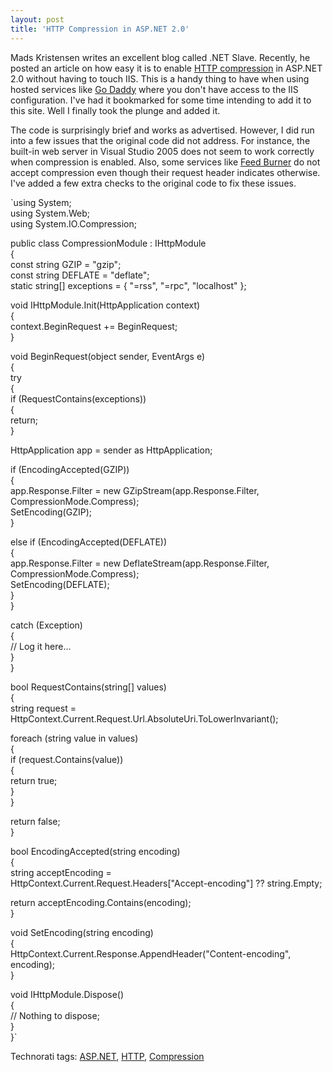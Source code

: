 ```yaml
---
layout: post
title: 'HTTP Compression in ASP.NET 2.0'
---
```

Mads Kristensen writes an excellent blog called .NET Slave. Recently, he posted an article on how easy it is to enable [HTTP compression](http://www.madskristensen.dk/blog/PermaLink,guid,60533e14-789d-41a1-92d2-43efddce7d8e.aspx) in ASP.NET 2.0 without having to touch IIS. This is a handy thing to have when using hosted services like [Go Daddy](http://godaddy.com) where you don't have access to the IIS configuration. I've had it bookmarked for some time intending to add it to this site. Well I finally took the plunge and added it.

The code is surprisingly brief and works as advertised. However, I did run into a few issues that the original code did not address. For instance, the built-in web server in Visual Studio 2005 does not seem to work correctly when compression is enabled. Also, some services like [Feed Burner](http://ww.feedburner.com) do not accept compression even though their request header indicates otherwise. I've added a few extra checks to the original code to fix these issues.

`using System;  
using System.Web;  
using System.IO.Compression;  
  
public class CompressionModule : IHttpModule  
{  
const string GZIP = "gzip";  
const string DEFLATE = "deflate";  
static string[] exceptions = { "=rss", "=rpc", "localhost" };  
  
void IHttpModule.Init(HttpApplication context)  
{  
context.BeginRequest += BeginRequest;  
}  
  
void BeginRequest(object sender, EventArgs e)  
{  
try  
{  
if (RequestContains(exceptions))  
{  
return;  
}  
  
HttpApplication app = sender as HttpApplication;  
  
if (EncodingAccepted(GZIP))  
{  
app.Response.Filter = new GZipStream(app.Response.Filter, CompressionMode.Compress);  
SetEncoding(GZIP);  
}  
  
else if (EncodingAccepted(DEFLATE))  
{  
app.Response.Filter = new DeflateStream(app.Response.Filter, CompressionMode.Compress);  
SetEncoding(DEFLATE);  
}  
}  
  
catch (Exception)  
{  
// Log it here...  
}  
}  
  
bool RequestContains(string[] values)  
{  
string request = HttpContext.Current.Request.Url.AbsoluteUri.ToLowerInvariant();  
  
foreach (string value in values)  
{  
if (request.Contains(value))  
{  
return true;  
}  
}  
  
return false;  
}  
  
bool EncodingAccepted(string encoding)  
{  
string acceptEncoding =   
HttpContext.Current.Request.Headers["Accept-encoding"] ?? string.Empty;  
  
return acceptEncoding.Contains(encoding);  
}  
  
void SetEncoding(string encoding)  
{  
HttpContext.Current.Response.AppendHeader("Content-encoding", encoding);  
}  
  
void IHttpModule.Dispose()  
{  
// Nothing to dispose;   
}  
}`

Technorati tags: [ASP.NET](http://technorati.com/tags/ASP.NET), [HTTP](http://technorati.com/tags/HTTP), [Compression](http://technorati.com/tags/Compression)
